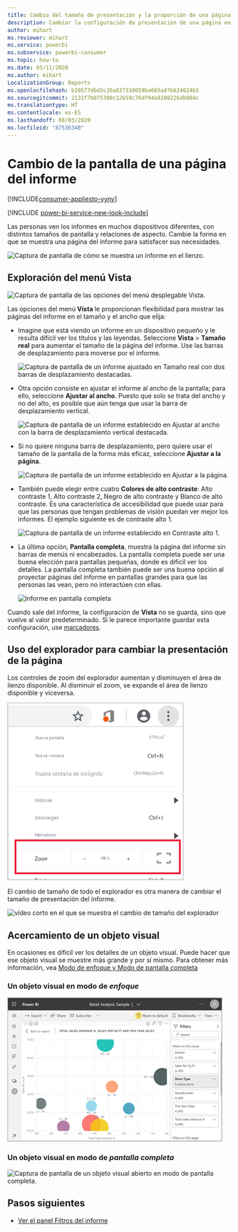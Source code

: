 ```yaml
---
title: Cambio del tamaño de presentación y la proporción de una página de informe
description: Cambiar la configuración de presentación de una página en un informe de Power BI
author: mihart
ms.reviewer: mihart
ms.service: powerbi
ms.subservice: powerbi-consumer
ms.topic: how-to
ms.date: 03/11/2020
ms.author: mihart
LocalizationGroup: Reports
ms.openlocfilehash: b20577dbd3c26a837310059ba665a47b624024b5
ms.sourcegitcommit: 2131f7b075390c12659c76df94a8108226db084c
ms.translationtype: HT
ms.contentlocale: es-ES
ms.lasthandoff: 08/03/2020
ms.locfileid: "87536340"
---
```

# <a name="change-the-display-of-a-report-page"></a>Cambio de la pantalla de una página del informe

[!INCLUDE[consumer-appliesto-yyny](../includes/consumer-appliesto-yyny.md)]

[!INCLUDE [power-bi-service-new-look-include](../includes/power-bi-service-new-look-include.md)]

Las personas ven los informes en muchos dispositivos diferentes, con distintos tamaños de pantalla y relaciones de aspecto. Cambie la forma en que se muestra una página del informe para satisfacer sus necesidades.

![Captura de pantalla de cómo se muestra un informe en el lienzo.](media/end-user-report-view/power-bi-canvas.png)

## <a name="explore-the-view-menu"></a>Exploración del menú Vista

![Captura de pantalla de las opciones del menú desplegable Vista.](media/end-user-report-view/power-bi-viewmenu.png)


Las opciones del menú **Vista** le proporcionan flexibilidad para mostrar las páginas del informe en el tamaño y el ancho que elija:

- Imagine que está viendo un informe en un dispositivo pequeño y le resulta difícil ver los títulos y las leyendas.  Seleccione **Vista** > **Tamaño real** para aumentar el tamaño de la página del informe. Use las barras de desplazamiento para moverse por el informe.

    ![Captura de pantalla de un informe ajustado en Tamaño real con dos barras de desplazamiento destacadas.](media/end-user-report-view/power-bi-view-actual.png)

- Otra opción consiste en ajustar el informe al ancho de la pantalla; para ello, seleccione **Ajustar al ancho**. Puesto que solo se trata del ancho y no del alto, es posible que aún tenga que usar la barra de desplazamiento vertical.

  ![Captura de pantalla de un informe establecido en Ajustar al ancho con la barra de desplazamiento vertical destacada.](media/end-user-report-view/power-bi-view-width.png)

- Si no quiere ninguna barra de desplazamiento, pero quiere usar el tamaño de la pantalla de la forma más eficaz, seleccione **Ajustar a la página**.

   ![Captura de pantalla de un informe establecido en Ajustar a la página.](media/end-user-report-view/power-bi-view-fit.png)

- También puede elegir entre cuatro **Colores de alto contraste**: Alto contraste 1, Alto contraste 2, Negro de alto contraste y Blanco de alto contraste. Es una característica de accesibilidad que puede usar para que las personas que tengan problemas de visión puedan ver mejor los informes. El ejemplo siguiente es de contraste alto 1. 

    ![Captura de pantalla de un informe establecido en Contraste alto 1.](media/end-user-report-view/power-bi-contrast1.png)

- La última opción, **Pantalla completa**, muestra la página del informe sin barras de menús ni encabezados. La pantalla completa puede ser una buena elección para pantallas pequeñas, donde es difícil ver los detalles.  La pantalla completa también puede ser una buena opción al proyectar páginas del informe en pantallas grandes para que las personas las vean, pero no interactúen con ellas.  

    ![Informe en pantalla completa](media/end-user-report-view/power-bi-full-screen.png)

Cuando sale del informe, la configuración de **Vista** no se guarda, sino que vuelve al valor predeterminado. Si le parece importante guardar esta configuración, use [marcadores](end-user-bookmarks.md).

## <a name="use-your-browser-to-change-page-display"></a>Uso del explorador para cambiar la presentación de la página

Los controles de zoom del explorador aumentan y disminuyen el área de lienzo disponible. Al disminuir el zoom, se expande el área de lienzo disponible y viceversa. 

![vídeo corto en el que se muestran los controles de zoom del explorador](media/end-user-report-view/power-bi-zoom.png)

El cambio de tamaño de todo el explorador es otra manera de cambiar el tamaño de presentación del informe. 

![vídeo corto en el que se muestra el cambio de tamaño del explorador](media/end-user-report-view/power-bi-resize-browser.gif)

## <a name="zoom-in-on-a-visual"></a>Acercamiento de un objeto visual
En ocasiones es difícil ver los detalles de un objeto visual. Puede hacer que ese objeto visual se muestre más grande y por sí mismo. Para obtener más información, vea [Modo de enfoque y Modo de pantalla completa](end-user-focus.md)

### <a name="a-visual-in-focus-mode"></a>Un objeto visual en modo de *enfoque*

![Captura de pantalla de un objeto visual abierto en modo de enfoque.](media/end-user-report-view/power-bi-focus.png)

### <a name="a-visual-in-full-screen-mode"></a>Un objeto visual en modo de *pantalla completa*
![Captura de pantalla de un objeto visual abierto en modo de pantalla completa.](media/end-user-report-view/power-bi-full-screen.png)

## <a name="next-steps"></a>Pasos siguientes

* [Ver el panel Filtros del informe](end-user-report-filter.md)